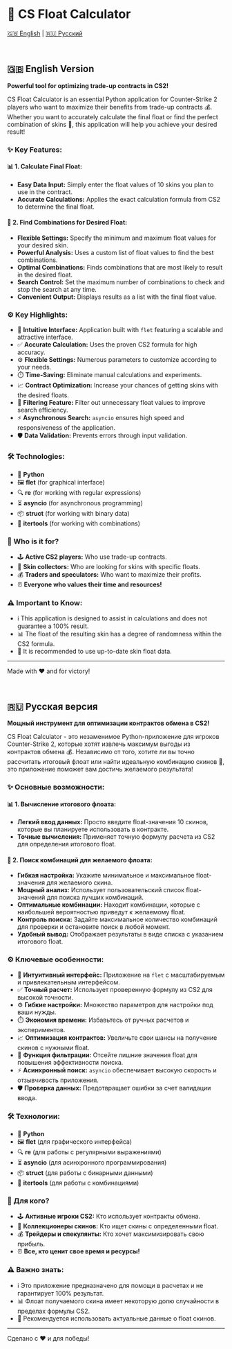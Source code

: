 # 🚀 CS Float Calculator

[🇬🇧 English](#english-version) | [🇷🇺 Русский](#русская-версия)

<br>

## 🇬🇧 English Version

**Powerful tool for optimizing trade-up contracts in CS2!**

CS Float Calculator is an essential Python application for Counter-Strike 2 players who want to maximize their benefits from trade-up contracts 💰. Whether you want to accurately calculate the final float or find the perfect combination of skins 🎯, this application will help you achieve your desired result!

### ✨ Key Features:

#### 📊 1. Calculate Final Float:

*   **Easy Data Input:** Simply enter the float values of 10 skins you plan to use in the contract.
*   **Accurate Calculations:** Applies the exact calculation formula from CS2 to determine the final float.

#### 🔎 2. Find Combinations for Desired Float:

*   **Flexible Settings:** Specify the minimum and maximum float values for your desired skin.
*   **Powerful Analysis:** Uses a custom list of float values to find the best combinations.
*   **Optimal Combinations:** Finds combinations that are most likely to result in the desired float.
*   **Search Control:** Set the maximum number of combinations to check and stop the search at any time.
*   **Convenient Output:** Displays results as a list with the final float value.

### ⚙️ Key Highlights:

*   🎨 **Intuitive Interface:** Application built with `flet` featuring a scalable and attractive interface.
*   ✅ **Accurate Calculation:** Uses the proven CS2 formula for high accuracy.
*   ⚙️ **Flexible Settings:** Numerous parameters to customize according to your needs.
*   ⏱️ **Time-Saving:** Eliminate manual calculations and experiments.
*   📈 **Contract Optimization:** Increase your chances of getting skins with the desired floats.
*   🧮 **Filtering Feature:** Filter out unnecessary float values to improve search efficiency.
*   ⚡️ **Asynchronous Search:** `asyncio` ensures high speed and responsiveness of the application.
*   🛡️ **Data Validation:** Prevents errors through input validation.

### 🛠️ Technologies:

*   🐍 **Python**
*   🖼️ **flet** (for graphical interface)
*   🔍 **re** (for working with regular expressions)
*   ⏳ **asyncio** (for asynchronous programming)
*   📦 **struct** (for working with binary data)
*   🔀 **itertools** (for working with combinations)

### 🎯 Who is it for?

*   🕹️ **Active CS2 players:** Who use trade-up contracts.
*   💎 **Skin collectors:** Who are looking for skins with specific floats.
*   💰 **Traders and speculators:** Who want to maximize their profits.
*   ⏰ **Everyone who values their time and resources!**

### ⚠️ Important to Know:

*   ℹ️ This application is designed to assist in calculations and does not guarantee a 100% result.
*   📊 The float of the resulting skin has a degree of randomness within the CS2 formula.
*   🔄 It is recommended to use up-to-date skin float data.

---
Made with ❤️ and for victory!

<br>

## 🇷🇺 Русская версия

**Мощный инструмент для оптимизации контрактов обмена в CS2!**

CS Float Calculator - это незаменимое Python-приложение для игроков Counter-Strike 2, которые хотят извлечь максимум выгоды из контрактов обмена 💰. Независимо от того, хотите ли вы точно рассчитать итоговый флоат или найти идеальную комбинацию скинов 🎯, это приложение поможет вам достичь желаемого результата!

### ✨ Основные возможности:

#### 📊 1. Вычисление итогового флоата:

*   **Легкий ввод данных:** Просто введите float-значения 10 скинов, которые вы планируете использовать в контракте.
*   **Точные вычисления:** Применяет точную формулу расчета из CS2 для определения итогового float.

#### 🔎 2. Поиск комбинаций для желаемого флоата:

*   **Гибкая настройка:** Укажите минимальное и максимальное float-значения для желаемого скина.
*   **Мощный анализ:** Использует пользовательский список float-значений для поиска лучших комбинаций.
*   **Оптимальные комбинации:** Находит комбинации, которые с наибольшей вероятностью приведут к желаемому float.
*   **Контроль поиска:** Задайте максимальное количество комбинаций для проверки и остановите поиск в любой момент.
*   **Удобный вывод:** Отображает результаты в виде списка с указанием итогового float.

### ⚙️ Ключевые особенности:

*   🎨 **Интуитивный интерфейс:** Приложение на `flet` с масштабируемым и привлекательным интерфейсом.
*   ✅ **Точный расчет:** Использует проверенную формулу из CS2 для высокой точности.
*   ⚙️ **Гибкие настройки:** Множество параметров для настройки под ваши нужды.
*   ⏱️ **Экономия времени:** Избавьтесь от ручных расчетов и экспериментов.
*   📈 **Оптимизация контрактов:** Увеличьте свои шансы на получение скинов с нужными float.
*   🧮 **Функция фильтрации:** Отсейте лишние значения float для повышения эффективности поиска.
*   ⚡️ **Асинхронный поиск:** `asyncio` обеспечивает высокую скорость и отзывчивость приложения.
*   🛡️ **Проверка данных:** Предотвращает ошибки за счет валидации ввода.

### 🛠️ Технологии:

*   🐍 **Python**
*   🖼️ **flet** (для графического интерфейса)
*   🔍 **re** (для работы с регулярными выражениями)
*   ⏳ **asyncio** (для асинхронного программирования)
*   📦 **struct** (для работы с бинарными данными)
*   🔀 **itertools** (для работы с комбинациями)

### 🎯 Для кого?

*   🕹️ **Активные игроки CS2:** Кто использует контракты обмена.
*   💎 **Коллекционеры скинов:** Кто ищет скины с определенными float.
*   💰 **Трейдеры и спекулянты:** Кто хочет максимизировать свою прибыль.
*   ⏰ **Все, кто ценит свое время и ресурсы!**

### ⚠️ Важно знать:

*   ℹ️ Это приложение предназначено для помощи в расчетах и не гарантирует 100% результат.
*   📊 Флоат получаемого скина имеет некоторую долю случайности в пределах формулы CS2.
*   🔄 Рекомендуется использовать актуальные данные о float скинов.

---
Сделано с ❤️ и для победы!
